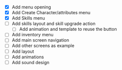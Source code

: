 - [x] Add menu opening
- [x] Add Create Character/attributes menu
- [x] Add Skills menu
- [ ] Add skills layout and skill upgrade action
    - [ ] Add animation and template to reuse the button
- [ ] Add inventory menu
- [ ] Add main screen navigation
- [ ] Add other screens as example
- [ ] Add layout
- [ ] Add animations
- [ ] Add sound design
